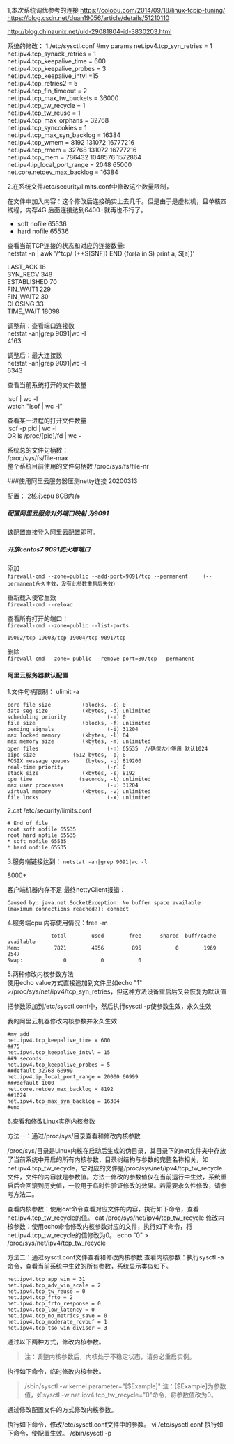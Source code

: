 1,本次系统调优参考的连接
https://colobu.com/2014/09/18/linux-tcpip-tuning/  
https://blog.csdn.net/duan19056/article/details/51210110  

http://blog.chinaunix.net/uid-29081804-id-3830203.html  

系统的修改：
1./etc/sysctl.conf
#my params
net.ipv4.tcp_syn_retries = 1  
net.ipv4.tcp_synack_retries = 1  
net.ipv4.tcp_keepalive_time = 600  
net.ipv4.tcp_keepalive_probes = 3  
net.ipv4.tcp_keepalive_intvl =15  
net.ipv4.tcp_retries2 = 5  
net.ipv4.tcp_fin_timeout = 2  
net.ipv4.tcp_max_tw_buckets = 36000  
net.ipv4.tcp_tw_recycle = 1  
net.ipv4.tcp_tw_reuse = 1  
net.ipv4.tcp_max_orphans = 32768  
net.ipv4.tcp_syncookies = 1  
net.ipv4.tcp_max_syn_backlog = 16384  
net.ipv4.tcp_wmem = 8192 131072 16777216  
net.ipv4.tcp_rmem = 32768 131072 16777216  
net.ipv4.tcp_mem = 786432 1048576 1572864  
net.ipv4.ip_local_port_range = 2048 65000  
net.core.netdev_max_backlog = 16384  


2.在系统文件/etc/security/limits.conf中修改这个数量限制，  

在文件中加入内容：这个修改后连接确实上去几千。但是由于是虚拟机，且单核四线程，内存4G.后面连接达到6400+就再也不行了。  

* soft nofile 65536 
* hard nofile 65536  



查看当前TCP连接的状态和对应的连接数量:  
netstat -n | awk '/^tcp/ {++S[$NF]} END {for(a in S) print a, S[a]}'  

LAST_ACK 16  
SYN_RECV 348  
ESTABLISHED 70  
FIN_WAIT1 229  
FIN_WAIT2 30  
CLOSING 33  
TIME_WAIT 18098  

调整前：查看端口连接数  
netstat -an|grep 9091|wc -l  
4163
  
调整后：最大连接数  
netstat -an|grep 9091|wc -l  
6343  

查看当前系统打开的文件数量  

lsof | wc -l  
watch "lsof | wc -l"  

查看某一进程的打开文件数量  
lsof -p pid | wc -l  
OR
ls /proc/[pid]/fd | wc -  

系统总的文件句柄数：  
/proc/sys/fs/file-max  
整个系统目前使用的文件句柄数
/proc/sys/fs/file-nr  


###使用阿里云服务器压测netty连接 20200313  

配置： 2核心cpu 8GB内存  

##### 配置阿里云服务对外端口映射 为9091
该配置直接登入阿里云配置即可。

##### 开放centos7 9091防火墙端口
添加  
`firewall-cmd --zone=public --add-port=9091/tcp --permanent    （--permanent永久生效，没有此参数重启后失效）`

重新载入使它生效  
`firewall-cmd --reload`

查看所有打开的端口：   
`firewall-cmd --zone=public --list-ports`  

`19002/tcp 19003/tcp 19004/tcp 9091/tcp`  

删除  
`firewall-cmd --zone= public --remove-port=80/tcp --permanent` 

#### 阿里云服务器默认配置

1.文件句柄限制： ulimit -a  

```
core file size          (blocks, -c) 0
data seg size           (kbytes, -d) unlimited
scheduling priority             (-e) 0
file size               (blocks, -f) unlimited
pending signals                 (-i) 31204
max locked memory       (kbytes, -l) 64
max memory size         (kbytes, -m) unlimited
open files                      (-n) 65535  //确保大小够用 默认1024
pipe size            (512 bytes, -p) 8
POSIX message queues     (bytes, -q) 819200
real-time priority              (-r) 0
stack size              (kbytes, -s) 8192
cpu time               (seconds, -t) unlimited
max user processes              (-u) 31204
virtual memory          (kbytes, -v) unlimited
file locks                      (-x) unlimited
```

2.cat /etc/security/limits.conf  

```
# End of file
root soft nofile 65535
root hard nofile 65535
* soft nofile 65535
* hard nofile 65535

```

3.服务端链接达到：
`netstat -an|grep 9091|wc -l`

8000+  

  
客户端机器内存不足 最终nettyClient报错： 

```
Caused by: java.net.SocketException: No buffer space available (maximum connections reached?): connect
```

4.服务端cpu 内存使用情况：free -m    

```
              total        used        free      shared  buff/cache   available
Mem:           7821        4956         895           0        1969        2547
Swap:             0           0           0

```

5.两种修改内核参数方法  
使用echo value方式直接追加到文件里如echo "1" >/proc/sys/net/ipv4/tcp_syn_retries，但这种方法设备重启后又会恢复为默认值  

把参数添加到/etc/sysctl.conf中，然后执行sysctl -p使参数生效，永久生效  

我的阿里云机器修改内核参数并永久生效  

```
#my add
net.ipv4.tcp_keepalive_time = 600
##75
net.ipv4.tcp_keepalive_intvl = 15
##9 seconds
net.ipv4.tcp_keepalive_probes = 5
##default 32768 60999
net.ipv4.ip_local_port_range = 20000 60999
###default 1000
net.core.netdev_max_backlog = 8192
##1024
net.ipv4.tcp_max_syn_backlog = 16384
#end

```

6.查看和修改Linux实例内核参数  

方法一：通过/proc/sys/目录查看和修改内核参数  

/proc/sys/目录是Linux内核在启动后生成的伪目录，其目录下的net文件夹中存放了当前系统中开启的所有内核参数，目录树结构与参数的完整名称相关，如net.ipv4.tcp_tw_recycle，它对应的文件是/proc/sys/net/ipv4/tcp_tw_recycle文件，文件的内容就是参数值。方法一修改的参数值仅在当前运行中生效，系统重启后会回滚到历史值，一般用于临时性验证修改的效果。若需要永久性修改，请参考方法二。

查看内核参数：使用cat命令查看对应文件的内容，执行如下命令，查看net.ipv4.tcp_tw_recycle的值。
cat /proc/sys/net/ipv4/tcp_tw_recycle 
修改内核参数：使用echo命令修改内核参数对应的文件，执行如下命令，将net.ipv4.tcp_tw_recycle的值修改为0。
echo "0" > /proc/sys/net/ipv4/tcp_tw_recycle  


方法二：通过sysctl.conf文件查看和修改内核参数
查看内核参数：执行sysctl -a命令，查看当前系统中生效的所有参数，系统显示类似如下。  

```
net.ipv4.tcp_app_win = 31
net.ipv4.tcp_adv_win_scale = 2
net.ipv4.tcp_tw_reuse = 0
net.ipv4.tcp_frto = 2
net.ipv4.tcp_frto_response = 0
net.ipv4.tcp_low_latency = 0
net.ipv4.tcp_no_metrics_save = 0
net.ipv4.tcp_moderate_rcvbuf = 1
net.ipv4.tcp_tso_win_divisor = 3
```

通过以下两种方式，修改内核参数。  
> 注：调整内核参数后，内核处于不稳定状态，请务必重启实例。  

执行如下命令，临时修改内核参数。  
> /sbin/sysctl -w kernel.parameter="[$Example]"
注：[$Example]为参数值，如sysctl -w net.ipv4.tcp_tw_recycle="0"命令，将参数值改为0。

通过修改配置文件的方式修改内核参数。  

执行如下命令，修改/etc/sysctl.conf文件中的参数。
vi /etc/sysctl.conf 
执行如下命令，使配置生效。
/sbin/sysctl -p
 
 


